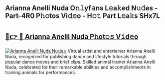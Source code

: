 ## Arianna Anelli Nuda O𝚗𝚕yf𝚊ns L𝚎a𝚔ed N𝚞𝚍es - Part-4R0 P𝚑𝚘tos Vi𝚍𝚎o - H𝚘𝚝 Part L𝚎a𝚔s SHx7L

# <h2><a href="http://kf5zjt.oniu.top/?m=Arianna+Anelli+Nuda">🔗👉 🔴 Arianna Anelli Nuda P𝚑ot𝚘𝚜 V𝚒d𝚎o</a></h2>

[![Arianna Anelli Nuda Nu𝚍e𝚜](https://i.imgur.com/0qMVB7G.gif)](http://kf5zjt.oniu.top/?m=Arianna+Anelli+Nuda)
Virtual artist and entertainer Arianna Anelli Nuda, recognized for publishing dance and lifestyle tutorials through popular dance moves and brief clips. Skilled animal trainer Arianna Anelli Nuda, celebrated for their remarkable abilities and accomplishments in training animals for performances.  
